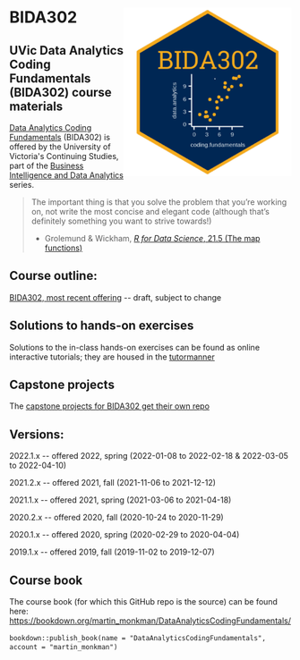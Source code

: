 BIDA302 <img src="hex_sticker/BIDA302_hex_400_sq.png" align="right" width="300"/>
==========================================================


## UVic Data Analytics Coding Fundamentals (BIDA302) course materials

[Data Analytics Coding Fundamentals](https://continuingstudies.uvic.ca/business-technology-and-public-relations/courses/data-analytics-coding-fundamentals) (BIDA302) is offered by the University of Victoria's Continuing Studies, part of the [Business Intelligence and Data Analytics](https://continuingstudies.uvic.ca/business-technology-and-public-relations/series/business-intelligence-and-data-analytics) series.


> The important thing is that you solve the problem that you’re working on, not write the most concise and elegant code (although that’s definitely something you want to strive towards!)
> - Grolemund & Wickham, [_R for Data Science_, 21.5 (The map functions)](https://r4ds.had.co.nz/iteration.html#the-map-functions)

## Course outline:

[BIDA302, most recent offering](https://github.com/MonkmanMH/UVic_BIDA302/blob/master/course_outline/00_course-outline.md) -- draft, subject to change

## Solutions to hands-on exercises

Solutions to the in-class hands-on exercises can be found as online interactive tutorials; they are housed in the [tutormanner](https://github.com/MonkmanMH/tutormanner) 

## Capstone projects

The [capstone projects for BIDA302 get their own repo](https://github.com/MonkmanMH/UVic_BIDA302_capstone)

## Versions:

2022.1.x -- offered 2022, spring (2022-01-08 to 2022-02-18 & 2022-03-05 to 2022-04-10)

2021.2.x -- offered 2021, fall (2021-11-06 to 2021-12-12)

2021.1.x -- offered 2021, spring (2021-03-06 to 2021-04-18)

2020.2.x -- offered 2020, fall (2020-10-24 to 2020-11-29)

2020.1.x -- offered 2020, spring (2020-02-29 to 2020-04-04) 

2019.1.x -- offered 2019, fall (2019-11-02 to 2019-12-07)


## Course book

The course book (for which this GitHub repo is the source) can be found here:
https://bookdown.org/martin_monkman/DataAnalyticsCodingFundamentals/


```
bookdown::publish_book(name = "DataAnalyticsCodingFundamentals", account = "martin_monkman")
```
